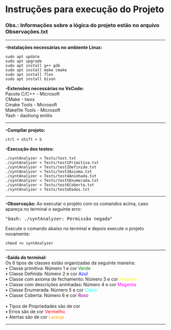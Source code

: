 <h1><b>Instruções para execução do Projeto</b></h1>
<h3><b>Obs.: Informações sobre a lógica do projeto estão no arquivo Observações.txt</b></h3><hr/>

<b>-Instalações necessárias no ambiente Linux:</b>

    sudo apt update
    sudo apt upgrade
    sudo apt install g++ gdb
    sudo apt install make cmake
    sudo apt install flex
    sudo apt install bison

<b>-Extensões necessárias no VsCode:</b>
    <br/>Pacote C/C++ - Microsoft<br/>
    CMake - twxs<br/>
    Cmake Tools - Microsoft<br/>
    Makefile Tools - Microsoft<br/>
    Yash - daohong emilio<hr/>

<b>-Compilar projeto:</b>

    ctrl + shift + b

<b>-Execução dos testes:</b>

    ./syntAnalyzer < Tests/test.txt
    ./syntAnalyzer < Tests/test1Primitiva.txt
    ./syntAnalyzer < Tests/test2Definida.txt
    ./syntAnalyzer < Tests/test3Axioma.txt
    ./syntAnalyzer < Tests/test4Aninhada.txt
    ./syntAnalyzer < Tests/test5Enumerada.txt
    ./syntAnalyzer < Tests/test6Coberta.txt
    ./syntAnalyzer < Tests/testeDados.txt

<hr/> <b>-Observação:</b>
    Ao executar o projeto com os comandos acima, caso apareça no terminal o seguinte erro:<br/> <pre>"bash: ./syntAnalyzer: Permissão negada"</pre>
    Execute o comando abaixo no terminal e depois execute o projeto novamente:

    chmod +x syntAnalyzer

<hr/> <b>-Saída do terminal:<br/></b>
    Os 6 tipos de classes estão organizadas da seguinte maneira:<br/>
    • Classe primitiva: Número 1 e cor <span style="color:green">Verde</span><br/>
    • Classe Definida: Número 2 e cor <span style="color:blue">Azul</span><br/>
    • Classe com axioma de fechamento: Número 3 e cor <span style="color:yellow">Amarelo</span><br/>
    • Classe com descrições aninhadas: Número 4 e cor <span style="color:magenta">Magenta</span><br/>
    • Classe Enumerada: Número 5 e cor <span style="color:cyan">Ciano</span><br/>
    • Classe Coberta: Número 6 e cor <span style="color:purple">Roxo</span><br/><br/>
    • Tipos de Propriedades são de cor <span style="color:white">Branco</span><br/>
    • Erros são de cor <span style="color:red">Vermelho</span><br/>
    • Alertas são de cor <span style="color:orange">Laranja</span><hr/>